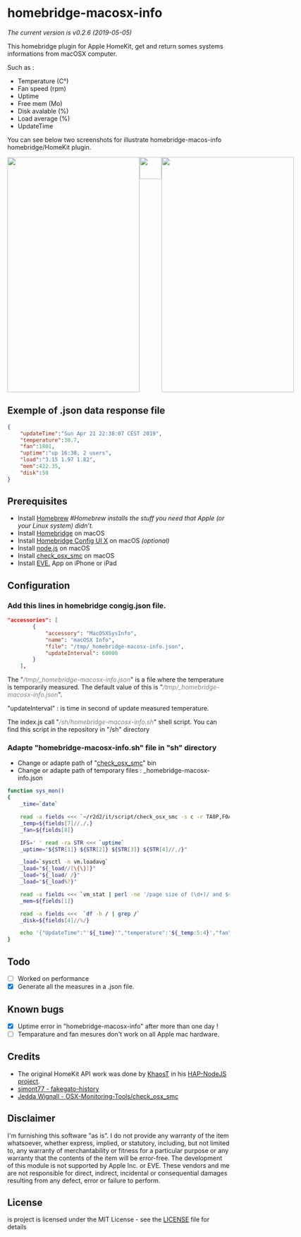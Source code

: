 # homebridge-macosx-info
*The current version is v0.2.6 (2019-05-05)*

This homebridge plugin for Apple HomeKit, get and return somes systems informations from macOSX computer. 

Such as :
* Temperature (C°)
* Fan speed (rpm)
* Uptime
* Free mem (Mo)
* Disk avalable (%)
* Load average (%)
* UpdateTime

You can see below two screenshots for illustrate homebridge-macos-info homebridge/HomeKit plugin.
<div style="width:650px; height:533px; overflow:scroll; overflow-x: scroll;overflow-y: hidden">
<img style=" float:left; display:inline" src=https://di-marco.net/screenshots/screenshot_1.png width="300px" height="533px"/>
<img style=" float:left; display:inline" src=https://di-marco.net/screenshots/.fake.png width="50px" height="50px"/>
<img style=" float:left; display:inline" src=https://di-marco.net/screenshots/screenshot_2.png width="300px" height="533px"/>
</div>

## Exemple of .json data response file
```json  
{
    "updateTime":"Sun Apr 21 22:38:07 CEST 2019",
    "temperature":30.7,
    "fan":1801,
    "uptime":"up 16:38, 2 users",
    "load":"3.15 1.97 1.82",
    "mem":422.35,
    "disk":50
}
```
## Prerequisites
* Install <a href="https://brew.sh">Homebrew</a> *#Homebrew installs the stuff you need that Apple (or your Linux system) didn’t.*
* Install <a href="https://github.com/nfarina/homebridge/wiki/Install-Homebridge-on-macOS">Homebridge</a> on macOS
* Install <a href="https://github.com/oznu/homebridge-config-ui-x#readme">Homebridge Config UI X</a> on macOS *(optional)*
* Install <a href="https://nodejs.org/en/download/package-manager/#macos">node.js</a> on macOS
* Install <a href="https://github.com/jedda/OSX-Monitoring-Tools/tree/master/check_osx_smc">check_osx_smc</a> on macOS
* Install <a href="https://www.evehome.com/en/eve-app">EVE.</a> App on iPhone or iPad

## Configuration
### Add this lines in homebridge congig.json file.
```json    
"accessories": [
        {
            "accessory": "MacOSXSysInfo",
            "name": "macOSX Info",
            "file": "/tmp/_homebridge-macosx-info.json",
            "updateInterval": 60000
        }
    ],
```
The "<span style="color:grey">*/tmp/_homebridge-macosx-info.json*</span>" is a file where the temperature is temporarily measured. The default value of this is "<span style="color:grey">*/tmp/_homebridge-macosx-info.json*</span>".

"updateInterval" : is time in second of update measured temperature.

The index.js call "<span style="color:grey">*/sh/homebridge-macosx-info.sh*</span>" shell script. You can find this script in the repository in "/sh" directory

### Adapte "homebridge-macosx-info.sh" file in "sh" directory
* Change or adapte path of "<a href="https://github.com/jedda/OSX-Monitoring-Tools/tree/master/check_osx_smc">check_osx_smc</a>" bin
* Change or adapte path of temporary files : _homebridge-macosx-info.json

```sh
function sys_mon()
{
    _time=`date`

    read -a fields <<< `~/r2d2/it/script/check_osx_smc -s c -r TA0P,F0Ac -w 70,5200 -c 85,5800`
    _temp=${fields[7]//,/.}
    _fan=${fields[8]}

    IFS=' ' read -ra STR <<< `uptime`   
    _uptime="${STR[1]} ${STR[2]} ${STR[3]} ${STR[4]//,/}"

    _load=`sysctl -n vm.loadavg` 
    _load="${_load//[\{\}]}"
    _load="${_load/ /}"
    _load="${_load%?}"

    read -a fields <<< `vm_stat | perl -ne '/page size of (\d+)/ and $size=$1; /Pages\s+([^:]+)[^\d]+(\d+)/ and printf("%-16s % 16.2f Mi\n", "$1:", $2 * $size / 1048576)' | grep "free:"`
    _mem=${fields[1]}

    read -a fields <<<  `df -h / | grep /`
    _disk=${fields[4]//%/}

    echo '{"UpdateTime":"'${_time}'","temperature":'${_temp:5:4}',"fan":'${_fan:5:4}',"uptime":"'${_uptime}'","load":"'${_load}'","mem":'${_mem:0:6}',"disk":'${_disk}'}' > /tmp/_homebridge-macosx-info.json
}
```

## Todo
- [ ] Worked on performance 
- [x] Generate all the measures in a .json file.

## Known bugs
- [x] Uptime error in "homebridge-macosx-info" after more than one day !
- [ ] Temparature and fan mesures don't work on all Apple mac hardware.    

## Credits
* The original HomeKit API work was done by <a href="https://twitter.com/khaost">KhaosT</a> in his <a href="https://github.com/KhaosT/HAP-NodeJS">HAP-NodeJS project<a/>.
* <a href="https://github.com/simont77/fakegato-history">simont77 - fakegato-history</a>
* <a href="https://github.com/jedda/OSX-Monitoring-Tools/tree/master/check_osx_smc">Jedda Wignall - OSX-Monitoring-Tools/check_osx_smc</a>


## Disclaimer
I'm furnishing this software "as is". I do not provide any warranty of the item whatsoever, whether express, implied, or statutory, including, but not limited to, any warranty of merchantability or fitness for a particular purpose or any warranty that the contents of the item will be error-free. The development of this module is not supported by Apple Inc. or EVE. These vendors and me are not responsible for direct, indirect, incidental or consequential damages resulting from any defect, error or failure to perform.

## License
is project is licensed under the MIT License - see the <a href="https://github.com/ad5030/homebridge-macosx-info/blob/master/LICENSE"> LICENSE</a> file for details